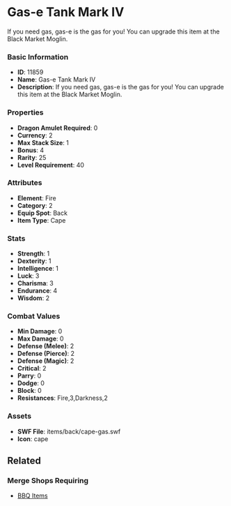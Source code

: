 # Gas-e Tank Mark IV

If you need gas, gas-e is the gas for you! You can upgrade this item at the Black Market Moglin.

### Basic Information

- **ID**: 11859
- **Name**: Gas-e Tank Mark IV
- **Description**: If you need gas, gas-e is the gas for you! You can upgrade this item at the Black Market Moglin.

### Properties

- **Dragon Amulet Required**: 0
- **Currency**: 2
- **Max Stack Size**: 1
- **Bonus**: 4
- **Rarity**: 25
- **Level Requirement**: 40

### Attributes

- **Element**: Fire
- **Category**: 2
- **Equip Spot**: Back
- **Item Type**: Cape

### Stats

- **Strength**: 1
- **Dexterity**: 1
- **Intelligence**: 1
- **Luck**: 3
- **Charisma**: 3
- **Endurance**: 4
- **Wisdom**: 2

### Combat Values

- **Min Damage**: 0
- **Max Damage**: 0
- **Defense (Melee)**: 2
- **Defense (Pierce)**: 2
- **Defense (Magic)**: 2
- **Critical**: 2
- **Parry**: 0
- **Dodge**: 0
- **Block**: 0
- **Resistances**: Fire,3,Darkness,2

### Assets

- **SWF File**: items/back/cape-gas.swf
- **Icon**: cape

## Related

### Merge Shops Requiring

- [BBQ Items](../merge-shops/202-bbq-items.md)

